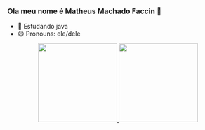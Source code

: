 ### Ola meu nome é Matheus Machado Faccin 👋


- 🌱 Estudando java
- 😄 Pronouns: ele/dele

<div align="center">
  <a href="https://github.com/MatheusMFaccin">
  <img height="180em" src="https://github-readme-stats.vercel.app/api?username=MatheusMFaccin&show_icons=true&theme=dracula&include_all_commits=true&count_private=true"/>
  <img height="180em" src="https://github-readme-stats.vercel.app/api/top-langs/?username=MatheusMFaccin&layout=compact&langs_count=7&theme=dracula"/>
</div>

